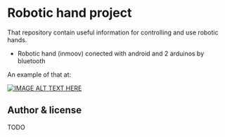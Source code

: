  Robotic hand project
======================
That repository contain useful information for controlling and use robotic hands.

* Robotic hand (inmoov)  conected with android and 2 arduinos by bluetooth

An example of that at:

[![IMAGE ALT TEXT HERE](http://img.youtube.com/vi/_vrbaGxeDyY/0.jpg)](http://www.youtube.com/watch?v=_vrbaGxeDyY)


## Author & license  

TODO
